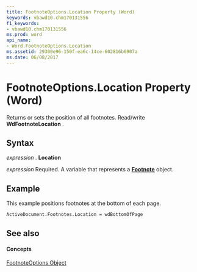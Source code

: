```yaml
---
title: FootnoteOptions.Location Property (Word)
keywords: vbawd10.chm170131556
f1_keywords:
- vbawd10.chm170131556
ms.prod: word
api_name:
- Word.FootnoteOptions.Location
ms.assetid: 29300e96-150f-ea6c-14ce-602816b6907a
ms.date: 06/08/2017
---
```



# FootnoteOptions.Location Property (Word)

Returns or sets the position of all footnotes. Read/write **WdFootnoteLocation** .


## Syntax

 _expression_ . **Location**

 _expression_ Required. A variable that represents a **[Footnote](footnote-object-word.md)** object.


## Example

This example positions footnotes at the bottom of each page.


```vb
ActiveDocument.Footnotes.Location = wdBottomOfPage
```


## See also


#### Concepts


[FootnoteOptions Object](footnoteoptions-object-word.md)

